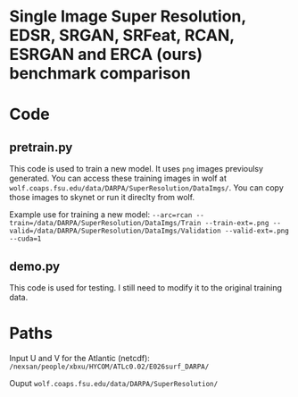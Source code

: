 # Single Image Super Resolution, EDSR, SRGAN, SRFeat, RCAN, ESRGAN and ERCA (ours) benchmark comparison

# Code
## pretrain.py
This code is used to train a new model. It uses `png` images previoulsy generated. 
You can access these training images in wolf at `wolf.coaps.fsu.edu/data/DARPA/SuperResolution/DataImgs/`.
You can copy those images to skynet or run it direclty from wolf. 

Example use for training a new model:
`--arc=rcan --train=/data/DARPA/SuperResolution/DataImgs/Train --train-ext=.png --valid=/data/DARPA/SuperResolution/DataImgs/Validation --valid-ext=.png --cuda=1`

## demo.py
This code is used for testing. I still need to modify it to the original training data. 



# Paths

Input U and V for the Atlantic (netcdf):
`/nexsan/people/xbxu/HYCOM/ATLc0.02/E026surf_DARPA/`

Ouput `wolf.coaps.fsu.edu/data/DARPA/SuperResolution/`

